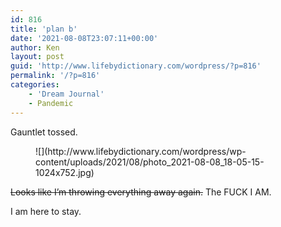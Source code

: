 ```yaml
---
id: 816
title: 'plan b'
date: '2021-08-08T23:07:11+00:00'
author: Ken
layout: post
guid: 'http://www.lifebydictionary.com/wordpress/?p=816'
permalink: '/?p=816'
categories:
    - 'Dream Journal'
    - Pandemic
---
```


Gauntlet tossed.

<figure class="wp-block-image size-large">![](http://www.lifebydictionary.com/wordpress/wp-content/uploads/2021/08/photo_2021-08-08_18-05-15-1024x752.jpg)</figure><s>Looks like I’m throwing everything away again.</s> The FUCK I AM.

I am here to stay.